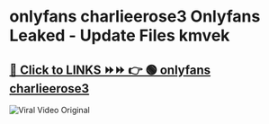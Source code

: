 
 # onlyfans charlieerose3 Onlyfans Leaked - Update Files kmvek

## <h2><a href="https://clipsfans.com/onlyfans_charlieerose3&ref=git">🔗 Click to LINKS ⏩⏩ 👉 🟢 onlyfans charlieerose3 </a></h2>

<a href="https://clipsfans.com/onlyfans_charlieerose3&ref=git" rel="nofollow" data-target="animated-image.originalLink"><img src="https://i.ibb.co.com/xMMVF88/686577567.gif" alt="Viral Video Original" style="max-width: 100%; display: inline-block;" data-target="animated-image.originalImage"></a>

